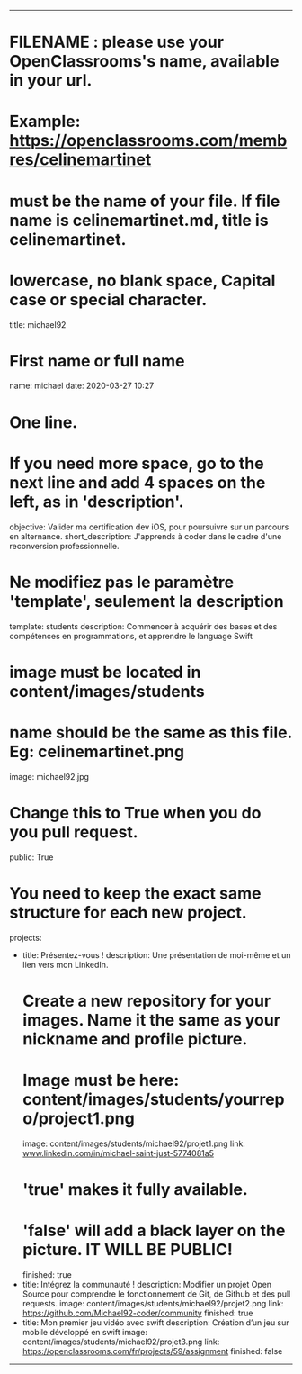 
---

# FILENAME : please use your OpenClassrooms's name, available in your url.
# Example: https://openclassrooms.com/membres/celinemartinet
# must be the name of your file. If file name is celinemartinet.md, title is celinemartinet.
# lowercase, no blank space, Capital case or special character.
title: michael92

# First name or full name
name: michael
date: 2020-03-27 10:27

# One line.
# If you need more space, go to the next line and add 4 spaces on the left, as in 'description'.
objective: Valider ma certification dev iOS, pour poursuivre sur un parcours en alternance.
short_description: J'apprends à coder dans le cadre d'une reconversion professionnelle.

# Ne modifiez pas le paramètre 'template', seulement la description
template: students
description:
    Commencer à acquérir des bases et des compétences en programmations, et apprendre le language Swift

# image must be located in content/images/students
# name should be the same as this file. Eg: celinemartinet.png
image: michael92.jpg

# Change this to True when you do you pull request.
public: True

# You need to keep the exact same structure for each new project.
projects:
  - title: Présentez-vous !
    description: Une présentation de moi-même et un lien vers mon LinkedIn.
    # Create a new repository for your images. Name it the same as your nickname and profile picture.
    # Image must be here: content/images/students/yourrepo/project1.png
    image: content/images/students/michael92/projet1.png
    link: www.linkedin.com/in/michael-saint-just-5774081a5
    # 'true' makes it fully available.
    # 'false' will add a black layer on the picture. IT WILL BE PUBLIC!
    finished: true
  - title: Intégrez la communauté !
    description: Modifier un projet Open Source pour comprendre le fonctionnement de Git, de Github et des pull requests. 
    image: content/images/students/michael92/projet2.png
    link: https://github.com/Michael92-coder/community
    finished: true
  - title: Mon premier jeu vidéo avec swift
    description: Création d’un jeu sur mobile développé en swift
    image: content/images/students/michael92/projet3.png
    link: https://openclassrooms.com/fr/projects/59/assignment
    finished: false
---

